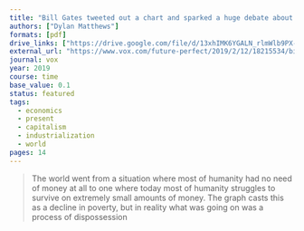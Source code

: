 ```yaml
---
title: "Bill Gates tweeted out a chart and sparked a huge debate about global poverty"
authors: ["Dylan Matthews"]
formats: [pdf]
drive_links: ["https://drive.google.com/file/d/13xhIMK6YGALN_rlmWlb9PX-6R1WKovDb/view?usp=drivesdk"]
external_url: "https://www.vox.com/future-perfect/2019/2/12/18215534/bill-gates-global-poverty-chart"
journal: vox
year: 2019
course: time
base_value: 0.1
status: featured
tags:
  - economics
  - present
  - capitalism
  - industrialization
  - world
pages: 14
---
```


> The world went from a situation where most of humanity had no need of money at all to one where today most of humanity struggles to survive on extremely small amounts of money. The graph casts this as a decline in poverty, but in reality what was going on was a process of dispossession

